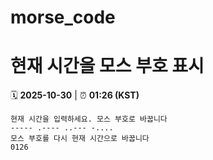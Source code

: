 # morse_code
# 현재 시간을 모스 부호 표시
<!-- MORSE_TIME_START -->
🗓️ **2025-10-30** | ⏰ **01:26 (KST)**

```
현재 시간을 입력하세요. 모스 부호로 바꿉니다
----- .---- ..--- -....
모스 부호를 다시 현재 시간으로 바꿉니다
0126
```
<!-- MORSE_TIME_END -->
